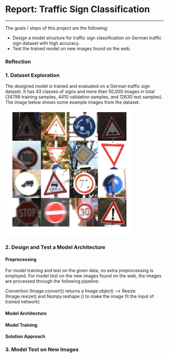 # **Report: Traffic Sign Classification**

---

The goals / steps of this project are the following:
* Design a model structure for traffic sign classification on German traffic sign dataset with high accuracy.
* Test the trained model on new images found on the web.

### Reflection

### 1. Dataset Exploration

The designed model is trained and evaluated on a German traffic sign dataset. It has 43 classes of signs and more than 50,000 images in total (34799 training samples, 4410 validation samples, and 12630 test samples). The image below shows some example images from the dataset.
<p float="left">
  <img src="/Results/dataset_visual.png" width="400" title="Fig. 1 dataset visualization"/>
</p>

### 2. Design and Test a Model Architecture

#### Preprocessing

For model training and test on the given data, no extra preprocessing is employed. For model test on the new images found on the web, the images are processed through the following pipeline:

Convertion (Image.convert() returns a Image object) --> Resize (Image.resize() and Numpy.reshape () to make the image fit the input of trained network) 

#### Model Architecture



#### Model Training

#### Solution Approach

### 3. Model Test on New Images
